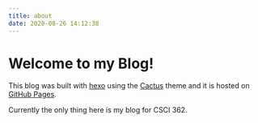 ```yaml
---
title: about
date: 2020-08-26 14:12:38
---
```


# Welcome to my Blog!

This blog was built with [hexo](https://hexo.io) using the [Cactus](https://github.com/probberechts/hexo-theme-cactus) theme and it is hosted on [GitHub Pages](https://pages.github.com/).

Currently the only thing here is my blog for CSCI 362.
